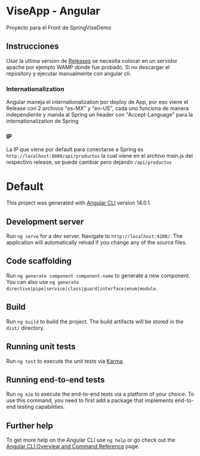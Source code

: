 # ViseApp - Angular

Proyecto para el Front de SpringViseDemo

## Instrucciones

Usar la ultima version de [Releases](https://github.com/Alan-Horta/AngularViseDemo/releases/tag/test) se necesita colocar en un servidor apache por ejemplo WAMP donde fue probado.
Si no descargar el repository y ejecutar manualmente con angular cli.

### Internationalization

Angular maneja el internationalization por deploy de App, por eso viene el Release con 2 archivos "es-MX" y "en-US", cada uno funciona de manera independiente y manda al Spring un header con "Accept-Language" para la internationalization de Spring

### IP

La IP que viene por default para conectarse a Spring es `http://localhost:8080/api/productos` la cual viene en el archivo main.js del respectivo release, se puede cambiar pero dejando `/api/productos`

# Default

This project was generated with [Angular CLI](https://github.com/angular/angular-cli) version 14.0.1.

## Development server

Run `ng serve` for a dev server. Navigate to `http://localhost:4200/`. The application will automatically reload if you change any of the source files.

## Code scaffolding

Run `ng generate component component-name` to generate a new component. You can also use `ng generate directive|pipe|service|class|guard|interface|enum|module`.

## Build

Run `ng build` to build the project. The build artifacts will be stored in the `dist/` directory.

## Running unit tests

Run `ng test` to execute the unit tests via [Karma](https://karma-runner.github.io).

## Running end-to-end tests

Run `ng e2e` to execute the end-to-end tests via a platform of your choice. To use this command, you need to first add a package that implements end-to-end testing capabilities.

## Further help

To get more help on the Angular CLI use `ng help` or go check out the [Angular CLI Overview and Command Reference](https://angular.io/cli) page.

